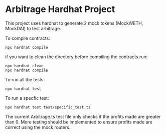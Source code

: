 # Arbitrage Hardhat Project

This project uses hardhat to generate 2 mock tokens (MockWETH, MockDAI) to test arbitrage.

To compile contracts:
```shell
npx hardhat compile
```
if you want to clean the directory before compiling the contracts run:
```shell
npx hardhat clean
npx hardhat compile
```


To run all the tests:
```shell
npx hardhat test
```

To run a specfic test:
```shell
npx hardhat test test/specific_test.ts
```

The current Arbitrage.ts test file only checks if the profits made are greater than 0.
More testing should be implemented to ensure profits made are correct using the mock routers.